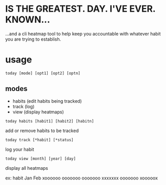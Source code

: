 # IS THE GREATEST. DAY. I'VE EVER. KNOWN...
...and a cli heatmap tool to help keep you accountable with whatever habit you are trying to establish.

# usage
`today [mode] [opt1] [opt2] [optn]`
## modes
- habits (edit habits being tracked)
- track (log)
- view (display heatmaps)

`today habits [habit1] [habit2] [habitn]`

add or remove habits to be tracked

`today track [*habit] [*status]`

log your habit

`today view [month] [year] [day]`

display all heatmaps

ex:
habit
Jan     Feb
xoooooo ooooooo
ooooooo xxxxxxx
ooooooo
xooooox

